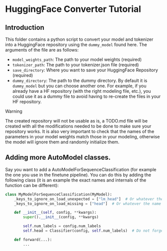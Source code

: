 # HuggingFace Converter Tutorial

## Introduction

This folder contains a python script to convert your model and tokenizer into a HuggingFace repository using the `dummy_model` found here. The arguments of the file are as follows:

- `model_weights_path`: The path to your model weights (required)
- `tokenizer_path`: The path to your tokenizer.json file (required)
- `save_directory`: Where you want to save your HuggingFace Repository (required)
- `dummy_directory`: The path to the dummy directory. By default it is `dummy_model` but you can choose another one. For example, if you already have a HF repository (with the right modeling file, etc.), you could use it as a dummy file to avoid having to re-create the files in your HF repository.

> [!Warning]
> The created repository will not be usable as is, a TODO.md file will be created with all the modifications needed to be done to make sure your repository works. It is also very important to check that the names of the parameters in your model weights match those in your modeling, otherwise the model will ignore them and randomly initialize them.

## Adding more AutoModel classes.

Say you want to add a AutoModelForSequenceClassification (for example the one you use in the finetune pipeline). You can do this by adding the following class (it is an example the exact names and internals of the function can be different):

```python
class MyModelForSequenceClassification(MyModel):
    _keys_to_ignore_on_load_unexpected = ["lm_head"]  # Or whatever the name of your Language Modeling head is
    _keys_to_ignore_on_load_missing = ["head"]  # Or whatever the name of your classification head will be

    def __init__(self, config, **kwargs):
        super().__init__(config, **kwargs)

        self.num_labels = config.num_labels
        self.head = Classifier(config, self.num_labels)  # Do not forget to specify the classifier class.

    def forward(...):
        ...
```
